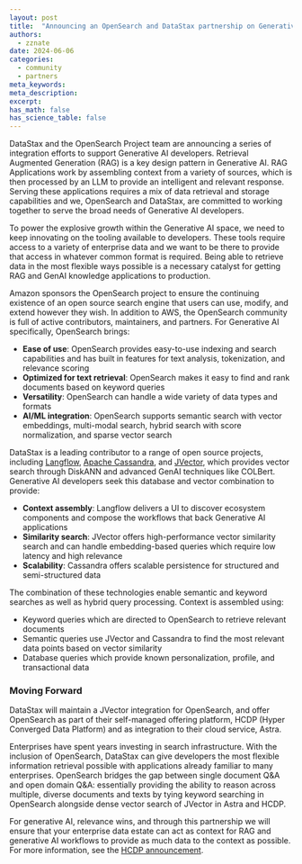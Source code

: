 ```yaml
---
layout: post
title:  "Announcing an OpenSearch and DataStax partnership on Generative AI"
authors:
  - zznate 
date: 2024-06-06
categories:
  - community
  - partners
meta_keywords: 
meta_description: 
excerpt: 
has_math: false
has_science_table: false
---
```


DataStax and the OpenSearch Project team are announcing a series of integration efforts to support Generative AI developers. Retrieval Augmented Generation (RAG) is a key design pattern in Generative AI. RAG Applications work by assembling context from a variety of sources, which is then processed by an LLM to provide an intelligent and relevant response. Serving these applications requires a mix of data retrieval and storage capabilities and we, OpenSearch and DataStax, are committed to working together to serve the broad needs of Generative AI developers.   

To power the explosive growth within the Generative AI space, we need to keep innovating on the tooling available to developers. These tools require access to a variety of enterprise data and we want to be there to provide that access in whatever common format is required. Being able to retrieve data in the most flexible ways possible is a necessary catalyst for getting RAG and GenAI knowledge applications to production. 

Amazon sponsors the OpenSearch project to ensure the continuing existence of an open source search engine that users can use, modify, and extend however they wish.  In addition to AWS, the OpenSearch community is full of active contributors, maintainers, and partners. For Generative AI specifically, OpenSearch brings:

* **Ease of use**: OpenSearch provides easy-to-use indexing and search capabilities and has built in features for text analysis, tokenization, and relevance scoring
* **Optimized for text retrieval**: OpenSearch makes it easy to find and rank documents based on keyword queries
* **Versatility**: OpenSearch can handle a wide variety of data types and formats
* **AI/ML integration**: OpenSearch supports semantic search with vector embeddings, multi-modal search, hybrid search with score normalization, and sparse vector search

DataStax is a leading contributor to a range of open source projects, including [Langflow](https://langflow.org/), [Apache Cassandra](https://cassandra.apache.org/_/index.html), and [JVector](https://github.com/jbellis/jvector), which provides vector search through DiskANN and advanced GenAI techniques like COLBert. Generative AI developers seek this database and vector combination to provide: 

* **Context assembly**: Langflow delivers a UI to discover ecosystem components and compose the workflows that back Generative AI applications
* **Similarity search**: JVector offers high-performance vector similarity search and can handle embedding-based queries which require low latency and high relevance
* **Scalability**: Cassandra offers scalable persistence for structured and semi-structured data

The combination of these technologies enable semantic and keyword searches as well as hybrid query processing. Context is assembled using: 
* Keyword queries which are directed to OpenSearch to retrieve relevant documents
* Semantic queries use JVector and Cassandra to find the most relevant data points based on vector similarity
* Database queries which provide known personalization, profile, and transactional data

### **Moving Forward**
DataStax will maintain a JVector integration for OpenSearch, and offer OpenSearch as part of their self-managed offering platform, HCDP (Hyper Converged Data Platform) and as integration to their cloud service, Astra. 

Enterprises have spent years investing in search infrastructure. With the inclusion of OpenSearch, DataStax can give developers the most flexible information retrieval possible with applications already familiar to many enterprises. OpenSearch bridges the gap between single document Q&A and open domain Q&A: essentially providing the ability to reason across multiple, diverse documents and texts by tying keyword searching in OpenSearch alongside dense vector search of JVector in Astra and HCDP. 

For generative AI, relevance wins, and through this partnership we will ensure that your enterprise data estate can act as context for RAG and generative AI workflows to provide as much data to the context as possible. For more information, see the [HCDP announcement](https://www.datastax.com/fr/blog/introducing-vector-search-for-self-managed-modern-architecture).




